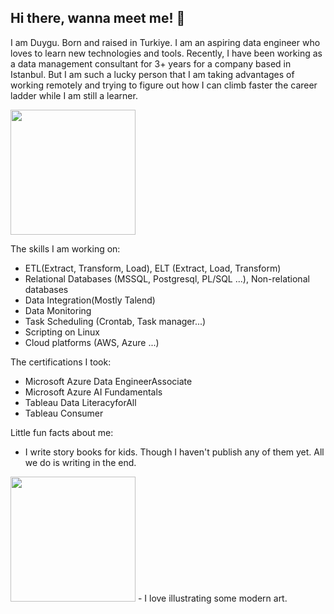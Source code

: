## Hi there, wanna meet me! 👋

I am Duygu. Born and raised in Turkiye. 
I am an aspiring data engineer who loves to learn new technologies and tools. 
Recently, I have been working as a data management consultant for 3+ years for a company based in Istanbul.
But I am such a lucky person that I am taking advantages of working remotely and trying to figure out how I can climb faster the career ladder while I am still a learner.

<img src="https://media2.giphy.com/media/v1.Y2lkPTc5MGI3NjExYmRlbDdkYjc2cG5yMmwwa29rZWhwZ3NpdWgzdjl4N2g3dDZ0OGMxdSZlcD12MV9pbnRlcm5hbF9naWZfYnlfaWQmY3Q9Zw/JIX9t2j0ZTN9S/giphy.gif?raw=true" width="200"/>

The skills I am working on:
- ETL(Extract, Transform, Load), ELT (Extract, Load, Transform)
- Relational Databases (MSSQL, Postgresql, PL/SQL ...), Non-relational databases
- Data Integration(Mostly Talend)
- Data Monitoring
- Task Scheduling (Crontab, Task manager...)
- Scripting on Linux
- Cloud platforms (AWS, Azure ...)

The certifications I took:
- Microsoft Azure Data EngineerAssociate 
- Microsoft Azure AI Fundamentals 
- Tableau Data LiteracyforAll 
- Tableau Consumer 

Little fun facts about me:
- I write story books for kids. Though I haven't publish any of them yet. All we do is writing in the end.
<img src="https://media4.giphy.com/media/v1.Y2lkPTc5MGI3NjExZW11dXE2MzV1cGZkZG96Y28yNnY3cnNkMnhkaTE2MXpxemFjdnEzYiZlcD12MV9pbnRlcm5hbF9naWZfYnlfaWQmY3Q9Zw/nf9OAG4MUPbsOUDtu4/giphy.gif?raw=true" width="200"/>
- I love illustrating some modern art.

